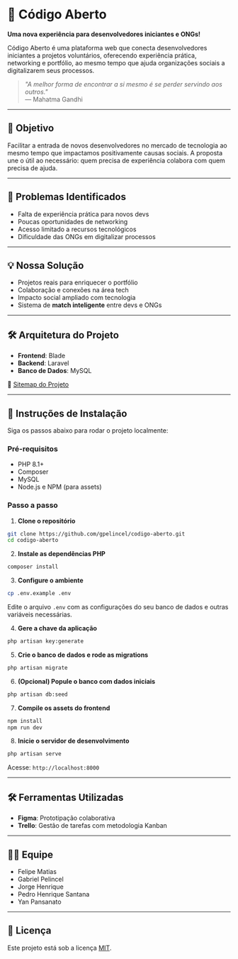 # 🌱 Código Aberto

**Uma nova experiência para desenvolvedores iniciantes e ONGs!**

Código Aberto é uma plataforma web que conecta desenvolvedores iniciantes a projetos voluntários, oferecendo experiência prática, networking e portfólio, ao mesmo tempo que ajuda organizações sociais a digitalizarem seus processos.

> *"A melhor forma de encontrar a si mesmo é se perder servindo aos outros."*  
> — Mahatma Gandhi

---

## 🚀 Objetivo

Facilitar a entrada de novos desenvolvedores no mercado de tecnologia ao mesmo tempo que impactamos positivamente causas sociais. A proposta une o útil ao necessário: quem precisa de experiência colabora com quem precisa de ajuda.

---

## 🧩 Problemas Identificados

- Falta de experiência prática para novos devs  
- Poucas oportunidades de networking  
- Acesso limitado a recursos tecnológicos  
- Dificuldade das ONGs em digitalizar processos  

---

## 💡 Nossa Solução

- Projetos reais para enriquecer o portfólio  
- Colaboração e conexões na área tech  
- Impacto social ampliado com tecnologia  
- Sistema de **match inteligente** entre devs e ONGs  

---

## 🛠️ Arquitetura do Projeto

- **Frontend**: Blade  
- **Backend**: Laravel  
- **Banco de Dados**: MySQL  

🔗 [Sitemap do Projeto](https://octopus.do/6lxv2i8ahcx)

---

## 🧪 Instruções de Instalação

Siga os passos abaixo para rodar o projeto localmente:

### Pré-requisitos

- PHP 8.1+  
- Composer  
- MySQL  
- Node.js e NPM (para assets)

### Passo a passo

1. **Clone o repositório**

```bash
git clone https://github.com/gpelincel/codigo-aberto.git
cd codigo-aberto
```

2. **Instale as dependências PHP**

```bash
composer install
```

3. **Configure o ambiente**

```bash
cp .env.example .env
```

Edite o arquivo `.env` com as configurações do seu banco de dados e outras variáveis necessárias.

4. **Gere a chave da aplicação**

```bash
php artisan key:generate
```

5. **Crie o banco de dados e rode as migrations**

```bash
php artisan migrate
```

6. **(Opcional) Popule o banco com dados iniciais**

```bash
php artisan db:seed
```

7. **Compile os assets do frontend**

```bash
npm install
npm run dev
```

8. **Inicie o servidor de desenvolvimento**

```bash
php artisan serve
```

Acesse: `http://localhost:8000`

---

## 🛠️ Ferramentas Utilizadas

- **Figma**: Prototipação colaborativa  
- **Trello**: Gestão de tarefas com metodologia Kanban  

---

## 👨‍💻 Equipe

- Felipe Matias  
- Gabriel Pelincel  
- Jorge Henrique  
- Pedro Henrique Santana  
- Yan Pansanato  

---

## 📜 Licença

Este projeto está sob a licença [MIT](LICENSE).